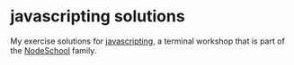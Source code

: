 javascripting solutions
=======================

My exercise solutions for [javascripting](https://www.npmjs.com/package/javascripting), a terminal workshop that is part of the [NodeSchool](http://nodeschool.io) family.

